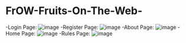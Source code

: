 # FrOW-Fruits-On-The-Web-


-Login Page: ![image](https://user-images.githubusercontent.com/45739581/234044876-2198e5ca-3792-4f0e-9a1d-17b7f4bad2d1.png)
-Register Page: ![image](https://user-images.githubusercontent.com/45739581/234044978-bbf59ba7-5344-43a1-a0d7-8224d415cd05.png)
-About Page: ![image](https://user-images.githubusercontent.com/45739581/234045077-559dbbea-a0a2-485f-8f9d-ef12578e12bf.png)
-Home Page: ![image](https://user-images.githubusercontent.com/45739581/234045258-936de9f9-8b85-459b-bff5-0177d8d16c33.png)
-Rules Page: ![image](https://user-images.githubusercontent.com/45739581/234045350-87b737a6-bd24-49ca-bd8f-b786ea5f871d.png)


